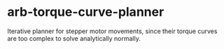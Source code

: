 # arb-torque-curve-planner

Iterative planner for stepper motor movements, since their torque curves are too complex to solve analytically normally.